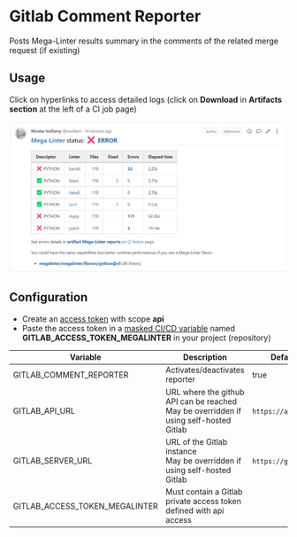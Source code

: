 <!-- markdownlint-disable MD013 MD033 MD041 -->
# Gitlab Comment Reporter

Posts Mega-Linter results summary in the comments of the related merge request (if existing)

## Usage

Click on hyperlinks to access detailed logs (click on **Download** in **Artifacts section** at the left of a CI job page)

![Screenshot](../assets/images/GitlabCommentReporter.jpg)

## Configuration

- Create an [access token](https://docs.gitlab.com/ee/user/profile/personal_access_tokens.html#create-a-personal-access-token) with scope **api**
- Paste the access token in a [masked CI/CD variable](https://docs.gitlab.com/ee/ci/variables/#add-a-cicd-variable-to-a-project) named **GITLAB_ACCESS_TOKEN_MEGALINTER** in your project (repository)

| Variable                | Description                                                                               | Default value            |
|-------------------------|-------------------------------------------------------------------------------------------|--------------------------|
| GITLAB_COMMENT_REPORTER | Activates/deactivates reporter                                                            | true                     |
| GITLAB_API_URL          | URL where the github API can be reached<br/>May be overridden if using self-hosted Gitlab | `https://api.gitlab.com` |
| GITLAB_SERVER_URL       | URL of the Gitlab instance<br/>May be overridden if using self-hosted Gitlab              | `https://gitlab.com`     |
| GITLAB_ACCESS_TOKEN_MEGALINTER     | Must contain a Gitlab private access token defined with api access                        | <!-- -->                 |
